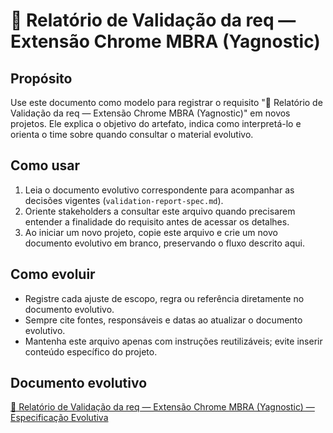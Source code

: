 # 🧩 Relatório de Validação da req — Extensão Chrome MBRA (Yagnostic)

## Propósito
Use este documento como modelo para registrar o requisito "🧩 Relatório de Validação da req — Extensão Chrome MBRA (Yagnostic)" em novos projetos. Ele explica o objetivo do artefato, indica como interpretá-lo e orienta o time sobre quando consultar o material evolutivo.

## Como usar
1. Leia o documento evolutivo correspondente para acompanhar as decisões vigentes (`validation-report-spec.md`).
2. Oriente stakeholders a consultar este arquivo quando precisarem entender a finalidade do requisito antes de acessar os detalhes.
3. Ao iniciar um novo projeto, copie este arquivo e crie um novo documento evolutivo em branco, preservando o fluxo descrito aqui.

## Como evoluir
- Registre cada ajuste de escopo, regra ou referência diretamente no documento evolutivo.
- Sempre cite fontes, responsáveis e datas ao atualizar o documento evolutivo.
- Mantenha este arquivo apenas com instruções reutilizáveis; evite inserir conteúdo específico do projeto.

## Documento evolutivo
[🧩 Relatório de Validação da req — Extensão Chrome MBRA (Yagnostic) — Especificação Evolutiva](./validation-report-spec.md)

